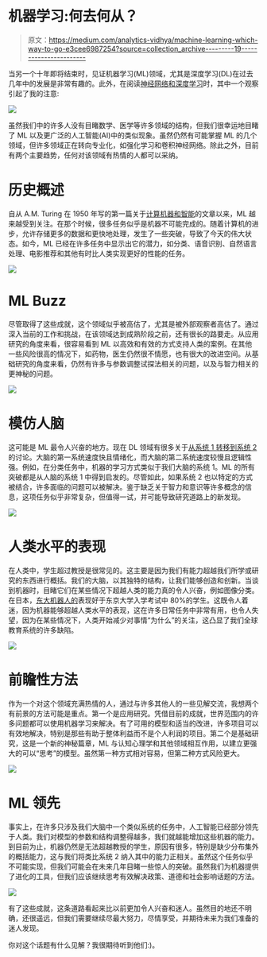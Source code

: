 # 机器学习:何去何从？

> 原文：<https://medium.com/analytics-vidhya/machine-learning-which-way-to-go-e3cee6987254?source=collection_archive---------19----------------------->

当另一个十年即将结束时，见证机器学习(ML)领域，尤其是深度学习(DL)在过去几年中的发展是非常有趣的。此外，在阅读[神经网络和深度学习](http://neuralnetworksanddeeplearning.com/)时，其中一个观察引起了我的注意:

![](img/d006e920f0ed515d8c884b2684dd744d.png)

虽然我们中的许多人没有目睹数学、医学等许多领域的结构，但我们很幸运地目睹了 ML 以及更广泛的人工智能(AI)中的类似现象。虽然仍然有可能掌握 ML 的几个领域，但许多领域正在转向专业化，如强化学习和卷积神经网络。除此之外，目前有两个主要趋势，任何对该领域有热情的人都可以采纳。

# **历史概述**

自从 A.M. Turing 在 1950 年写的第一篇关于[计算机器和智能](https://phil415.pbworks.com/f/TuringComputing.pdf)的文章以来，ML 越来越受到关注。在那个时候，很多任务似乎是机器不可能完成的。随着计算机的进步，允许存储更多的数据和更快地处理，发生了一些突破，导致了今天的伟大状态。如今，ML 已经在许多任务中显示出它的潜力，如分类、语音识别、自然语言处理、电影推荐和其他有时比人类实现更好的性能的任务。

![](img/a62a9a6ece09757bfdf09d4085a4c521.png)

# ML Buzz

尽管取得了这些成就，这个领域似乎被高估了，尤其是被外部观察者高估了。通过深入当前的工作和挑战，在该领域达到成熟阶段之前，还有很长的路要走。从应用研究的角度来看，很容易看到 ML 以高效和有效的方式支持人类的案例。在其他一些风险很高的情况下，如药物，医生仍然很不情愿，也有很大的改进空间。从基础研究的角度来看，仍然有许多与参数调整试探法相关的问题，以及与智力相关的更神秘的问题。

![](img/524302fd853296670b3569a7cef9c5de.png)

# 模仿人脑

这可能是 ML 最令人兴奋的地方。现在 DL 领域有很多关于[从系统 1 转移到系统 2](https://www.youtube.com/watch?v=FtUbMG3rlFs) 的讨论。大脑的第一系统速度快且情绪化，而大脑的第二系统速度较慢且逻辑性强。例如，在分类任务中，机器的学习方式类似于我们大脑的系统 1。ML 的所有突破都是从人脑的系统 1 中得到启发的。尽管如此，如果系统 2 也以特定的方式被结合，许多面临的问题可以被解决。鉴于缺乏关于智力和意识等许多概念的信息，这项任务似乎非常复杂，但值得一试，并可能导致研究道路上的新发现。

![](img/a0a05cefdd34bb7336d1ac19e20ac568.png)

# 人类水平的表现

在人类中，学生超过教授是很常见的。这主要是因为我们有能力超越我们所学或研究的东西进行概括。我们的大脑，以其独特的结构，让我们能够创造和创新。当谈到机器时，目睹它们在某些情况下超越人类的能力真的令人兴奋，例如图像分类。在日本，[东大机器人的](https://www.youtube.com/watch?v=BXcFEhl7ynM)表现好于东京大学入学考试中 80%的学生。这既令人着迷，因为机器能够超越人类水平的表现，这在许多日常任务中非常有用，也令人失望，因为在某些情况下，人类开始减少对事情“为什么”的关注，这凸显了我们全球教育系统的许多缺陷。

![](img/97ef5bfb1d72dc7734fde931148fa000.png)

# 前瞻性方法

作为一个对这个领域充满热情的人，通过与许多其他人的一些见解交流，我想两个有前景的方法可能是重点。第一个是应用研究。凭借目前的成就，世界范围内的许多问题都可以使用机器学习来解决。有了可用的模型和适当的改进，许多项目可以有效地解决，特别是那些有助于整体利益而不是个人利润的项目。第二个是基础研究，这是一个新的神秘篇章，ML 与认知心理学和其他领域相互作用，以建立更强大的可以“思考”的模型。虽然第一种方式相对容易，但第二种方式风险更大。

![](img/ba2c084e076a0676a5be85c1a64eebd8.png)

# ML 领先

事实上，在许多只涉及我们大脑中一个类似系统的任务中，人工智能已经部分领先于人类。我们对模型的参数和结构调整得越多，我们就越能增加这些机器的能力。到目前为止，机器仍然是无法超越教授的学生，原因有很多，特别是缺少分布集外的概括能力，这与我们将类比系统 2 纳入其中的能力正相关。虽然这个任务似乎不可能实现，但我们可能会在未来几年目睹一些惊人的突破。虽然我们为机器提供了进化的工具，但我们应该继续思考有效解决政策、道德和社会影响话题的方法。

![](img/1bf6dddef5cc0a1b307896f703d045ab.png)

有了这些成就，这条道路看起来比以前更加令人兴奋和迷人。虽然目的地还不明确，还很遥远，但我们需要继续尽最大努力，尽情享受，并期待未来为我们准备的迷人发现。

你对这个话题有什么见解？我很期待听到他们:)。